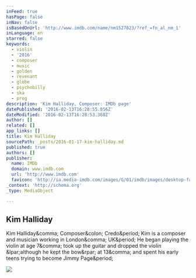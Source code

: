 ```yaml
---
inFeed: true
hasPage: false
inNav: false
isBasedOnUrl: 'http://www.imdb.com/name/nm1527023/?ref_=fn_al_nm_1'
inLanguage: en
starred: false
keywords:
  - violin
  - '2016'
  - composer
  - music
  - golden
  - revenant
  - globe
  - psychobilly
  - ska
  - prog
description: 'Kim Halliday, Composer: IMDb page'
datePublished: '2016-02-13T16:28:55.856Z'
dateModified: '2016-02-13T16:28:53.368Z'
author: []
related: []
app_links: []
title: Kim Halliday
sourcePath: _posts/2016-01-17-kim-halliday.md
published: true
authors: []
publisher:
  name: IMDb
  domain: www.imdb.com
  url: 'http://www.imdb.com'
  favicon: 'http://ia.media-imdb.com/images/G/01/imdb/images/desktop-favicon-2165806970._CB379390718_.ico'
_context: 'http://schema.org'
_type: MediaObject

---
```

<article style=""><h1>Kim Halliday</h1><p>Kim Halliday&amp;comma; Composer&amp;colon; Credo&amp;period; Kim is a composer and musician working in London&amp;comma; UK&amp;period; He began playing the violin at age 7&amp;comma; took up the guitar and dropped the violin &amp;lpar;although he kept the bow&amp;rpar; at 13&amp;comma; and spent his early teens trying to become Jimmy Page&amp;period;</p><img src="http://ia.media-imdb.com/images/G/01/imdb/images/logos/imdb_fb_logo-1730868325._CB306318125_.png" /></article>